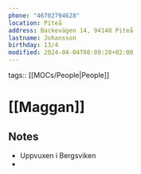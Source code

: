 ```yaml
---
phone: "46702794628"
location: Piteå
address: Backevägen 14, 94148 Piteå
lastname: Johansson
birthday: 13/4
modified: 2024-04-04T08:09:28+02:00
---
```

tags:: [[MOCs/People|People]]

# [[Maggan]]
## Notes
- Uppvuxen i Bergsviken
- 


